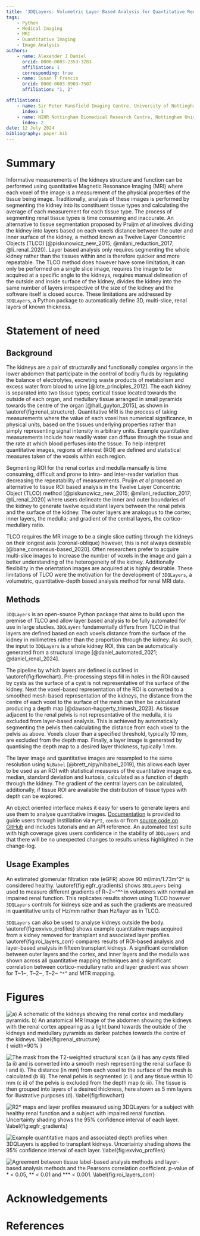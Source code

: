 ```yaml
---
title: '3DQLayers: Volumetric Layer Based Analysis for Quantitative Renal MRI'
tags:
    - Python
    - Medical Imaging
    - MRI
    - Quantitative Imaging
    - Image Analysis
authors:
    - name: Alexander J Daniel
      orcid: 0000-0003-2353-3283
      affiliation: 1
      corresponding: true
    - name: Susan T Francis
      orcid: 0000-0003-0903-7507
      affiliation: "1, 2"

affiliations: 
    - name: Sir Peter Mansfield Imaging Centre, University of Nottingham, Nottingham, United Kingdom
      index: 1
    - name: NIHR Nottingham Biomedical Research Centre, Nottingham University Hospitals NHS Trust and the University of Nottingham, Nottingham, United Kingdom
      index: 2
date: 12 July 2024
bibliography: paper.bib
---
```


# Summary
Informative measurements of the kidneys structure and function can be performed using quantitative Magnetic Resonance Imaging (MRI) where each voxel of the image is a measurement of the physical properties of the tissue being image. Traditionally, analysis of these images is performed by segmenting the kidney into its constituent tissue types and calculating the average of each measurement for each tissue type. The process of segmenting renal tissue types is time consuming and inaccurate.
An alternative to tissue segmentation proposed by Pruijm _et al_ involves dividing the kidney into layers based on each voxels distance between the outer and inner surface of the kidney, a method known as Twelve Layer Concentric Objects (TLCO) [@piskunowicz_new_2015; @milani_reduction_2017; @li_renal_2020]. Layer based analysis only requires segmenting the whole kidney rather than the tissues within and is therefore quicker and more repeatable. The TLCO method does however have some limitation, it can only be performed on a single slice image, requires the image to be acquired at a specific angle to the kidneys, requires manual delineation of the outside and inside surface of the kidney, divides the kidney into the same number of layers irrespective of the size of the kidney and the software itself is closed source.
These limitations are addressed by `3DQLayers`, a Python package to automatically define 3D, multi-slice, renal layers of known thickness.

# Statement of need
## Background
The kidneys are a pair of structurally and functionally complex organs in the lower abdomen that participate in the control of bodily fluids by regulating the balance of electrolytes, excreting waste products of metabolism and excess water from blood to urine [@lote_principles_2012]. The each kidney is separated into two tissue types; cortical tissue located towards the outside of each organ, and medullary tissue arranged in small pyramids towards the centre of the organ [@hall_guyton_2015], as shown in \autoref{fig:renal_structure}. Quantitative MRI is the process of taking measurements where the value of each voxel has numerical significance, in physical units, based on the tissues underlying properties rather than simply representing signal intensity in arbitrary units. Example quantitative measurements include how readily water can diffuse through the tissue and the rate at which blood perfuses into the tissue. To help interpret quantitative images, regions of interest (ROI) are defined and statistical measures taken of the voxels within each region. 

Segmenting ROI for the renal cortex and medulla manually is time consuming, difficult and prone to intra- and inter-reader variation thus decreasing the repeatability of measurements. Pruijm _et al_ proposed an alternative to tissue ROI based analysis in the Twelve Layer Concentric Object (TLCO) method [@piskunowicz_new_2015; @milani_reduction_2017; @li_renal_2020] where users delineate the inner and outer boundaries of the kidney to generate twelve equidistant layers between the renal pelvis and the surface of the kidney. The outer layers are analogous to the cortex; inner layers, the medulla; and gradient of the central layers, the cortico-medullary ratio.

TLCO requires the MR image to be a single slice cutting through the kidneys on their longest axis (coronal-oblique) however, this is not always desirable [@bane_consensus-based_2020]. Often researchers prefer to acquire multi-slice images to increase the number of voxels in the image and gain a better understanding of the heterogeneity of the kidney. Additionally flexibility in the orientation images are acquired at is highly desirable. These limitations of TLCO were the motivation for the development of `3DQLayers`, a volumetric, quantitative-depth based analysis method for renal MRI data.

## Methods
`3DQLayers` is an open-source Python package that aims to build upon the premise of TLCO and allow layer based analysis to be fully automated for use in large studies. `3DQLayers` fundamentally differs from TLCO in that layers are defined based on each voxels distance from the surface of the kidney in millimetres rather than the proportion through the kidney. As such, the input to `3DQLayers` is a whole kidney ROI, this can be automatically generated from a structural image [@daniel_automated_2021; @daniel_renal_2024].

The pipeline by which layers are defined is outlined in \autoref{fig:flowchart}. Pre-processing steps fill in holes in the ROI caused by cysts as the surface of a cyst is not representative of the surface of the kidney. Next the voxel-based representation of the ROI is converted to a smoothed mesh-based representation of the kidneys, the distance from the centre of each voxel to the surface of the mesh can then be calculated producing a depth map [@dawson-haggerty_trimesh_2023]. As tissue adjacent to the renal pelvis is not representative of the medulla, it is excluded from layer-based analysis. This is achieved by automatically segmenting the pelvis then calculating the distance from each voxel to the pelvis as above. Voxels closer than a specified threshold, typically 10 mm, are excluded from the depth map. Finally, a layer image is generated by quantising the depth map to a desired layer thickness, typically 1 mm.

The layer image and quantitative images are resampled to the same resolution using `NiBabel` [@brett_nipy/nibabel_2019], this allows each layer to be used as an ROI with statistical measures of the quantitative image e.g. median, standard deviation and kurtosis, calculated as a function of depth through the kidney. The gradient of the central layers can be calculated, additionally, if tissue ROI are available the distribution of tissue types with depth can be explored.

An object oriented interface makes it easy for users to generate layers and use them to analyse quantitative images. [Documentation](https://qlayers.readthedocs.io/) is provided to guide users through instillation via `PyPI`, `conda` or from [source code on GitHub](https://github.com/alexdaniel654/qlayers) and includes tutorials and an API reference. An automated test suite with high coverage gives users confidence in the stability of `3DQLayers` and that there will be no unexpected changes to results unless highlighted in the change-log.

## Usage Examples
An estimated glomerular filtration rate (eGFR) above 90 ml/min/1.73m^2^ is considered healthy. \autoref{fig:egfr_gradients} shows `3DQLayers` being used to measure different gradients of R~2~^\*^ in volunteers with normal an impaired renal function. This replicates results shown using TLCO however `3DQLayers` controls for kidneys size and as such the gradients are measured in quantitative units of Hz/mm rather than Hz/layer as in TLCO.

`3DQLayers` can also be used to analyse kidneys outside the body. \autoref{fig:exvivo_profiles} shows example quantitative maps acquired from a kidney removed for transplant and associated layer profiles. \autoref{fig:roi_layers_corr} compares results of ROI-based analysis and layer-based analysis in fifteen transplant kidneys. A significant correlation between outer layers and the cortex, and inner layers and the medulla was shown across all quantitative mapping techniques and a significant correlation between cortico-medullary ratio and layer gradient was shown for T~1~, T~2~, T~2~ ^`*`^ and MTR mapping.

# Figures
![a) A schematic of the kidneys showing the renal cortex and medullary pyramids. b) An anatomical MR Image of the abdomen showing the kidneys with the renal cortex appearing as a light band towards the outside of the kidneys and medullary pyramids as darker patches towards the centre of the kidneys. \label{fig:renal_structure}](kidney_overview.png){ width=90% }

![The mask from the T2-weighted structural scan (a i) has any cysts filled (a ii) and is converted into a smooth mesh representing the renal surface (b i and ii). The distance (in mm) from each voxel to the surface of the mesh is calculated (b iii). The renal pelvis is segmented (c i) and any tissue within 10 mm (c ii) of the pelvis is excluded from the depth map (c iii). The tissue is then grouped into layers of a desired thickness, here shown as 5 mm layers for illustrative purposes (d). \label{fig:flowchart}](flowchart.png)

![R2* maps and layer profiles measured using `3DQLayers` for a subject with healthy renal function and a subject with impaired renal function. Uncertainty shading shows the 95% confidence interval of each layer. \label{fig:egfr_gradients}](gradients.png)

![Example quantitative maps and associated depth profiles when `3DQLayers` is applied to transplant kidneys. Uncertainty shading shows the 95% confidence interval of each layer. \label{fig:exvivo_profiles}](example_profiles.png)

![Agreement between tissue label-based analysis methods and layer-based analysis methods and the Pearsons correlation coefficient. p-value of * < 0.05, ** < 0.01 and *** < 0.001. \label{fig:roi_layers_corr}](roi_layers_corr.png)

# Acknowledgements

# References